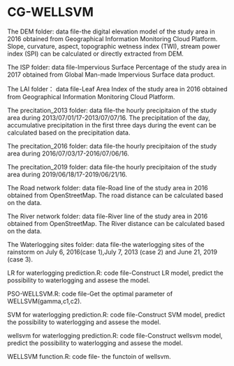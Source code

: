 # CG-WELLSVM
The DEM folder: data file-the digital elevation model of the study area in 2016 obtained from Geographical Information Monitoring Cloud Platform. Slope, curvature, aspect, topographic wetness index (TWI), stream power index (SPI) can be calculated or directly extracted from DEM.  

The ISP folder: data file-Impervious Surface Percentage of the study area in 2017 obtained from Global Man-made Impervious Surface data product.  

The LAI folder： data file-Leaf Area Index of the study area in 2016 obtained from Geographical Information Monitoring Cloud Platform.  

The precitation_2013 folder: data file-the hourly precipitaion of the study area during 2013/07/01/17-2013/07/07/16. The precipitation of the day, accumulative precipitation in the first three days during the event can be calculated based on the precipitation data.  

The precitation_2016 folder: data file-the hourly precipitaion of the study area during 2016/07/03/17-2016/07/06/16. 

The precitation_2019 folder: data file-the hourly precipitaion of the study area during 2019/06/18/17-2019/06/21/16. 

The Road network folder: data file-Road line of the study area in 2016 obtained from OpenStreetMap. The road distance can be calculated based on the data.  

The River network folder: data file-River line of the study area in 2016 obtained from OpenStreetMap. The River distance can be calculated based on the data.

The Waterlogging sites folder: data file-the waterlogging sites of the rainstorm on July 6, 2016(case 1),July 7, 2013 (case 2) and June 21, 2019 (case 3). 

LR for waterlogging prediction.R: code file-Construct LR model, predict the possibility to waterlogging and assese the model.  

PSO-WELLSVM.R: code file-Get the optimal parameter of WELLSVM(gamma,c1,c2).  

SVM for waterlogging prediction.R: code file-Construct SVM model, predict the possibility to waterlogging and assese the model.  

wellsvm for waterlogging prediction.R: code file-Construct wellsvm model, predict the possibility to waterlogging and assese the model.  

WELLSVM function.R: code file- the functoin of wellsvm.
